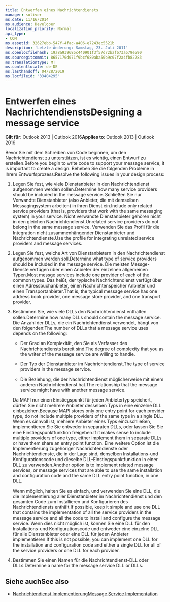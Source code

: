 ```yaml
---
title: Entwerfen eines Nachrichtendiensts
manager: soliver
ms.date: 11/16/2014
ms.audience: Developer
localization_priority: Normal
api_type:
- COM
ms.assetid: 32627ebb-547f-4fac-a406-e7243ec5521b
description: 'Letzte Änderung: Samstag, 23. Juli 2011'
ms.openlocfilehash: 19a8a939685c440901f3f57d72baf673a579e590
ms.sourcegitcommit: 8657170d071f9bcf680aba50b9c07f2a4fb82283
ms.translationtype: MT
ms.contentlocale: de-DE
ms.lasthandoff: 04/28/2019
ms.locfileid: "33404295"
---
```

# <a name="designing-a-message-service"></a><span data-ttu-id="bb137-103">Entwerfen eines Nachrichtendiensts</span><span class="sxs-lookup"><span data-stu-id="bb137-103">Designing a message service</span></span>

<span data-ttu-id="bb137-104">**Gilt für**: Outlook 2013 | Outlook 2016</span><span class="sxs-lookup"><span data-stu-id="bb137-104">**Applies to**: Outlook 2013 | Outlook 2016</span></span> 
  
<span data-ttu-id="bb137-105">Bevor Sie mit dem Schreiben von Code beginnen, um den Nachrichtendienst zu unterstützen, ist es wichtig, einen Entwurf zu erstellen.</span><span class="sxs-lookup"><span data-stu-id="bb137-105">Before you begin to write code to support your message service, it is important to create a design.</span></span> <span data-ttu-id="bb137-106">Beheben Sie die folgenden Probleme in Ihrem Entwurfsprozess:</span><span class="sxs-lookup"><span data-stu-id="bb137-106">Resolve the following issues in your design process:</span></span>
  
1. <span data-ttu-id="bb137-107">Legen Sie fest, wie viele Dienstanbieter in den Nachrichtendienst aufgenommen werden sollen.</span><span class="sxs-lookup"><span data-stu-id="bb137-107">Determine how many service providers should be included in the message service.</span></span> <span data-ttu-id="bb137-108">Schließen Sie nur Verwandte Dienstanbieter (also Anbieter, die mit demselben Messagingsystem arbeiten) in ihren Dienst ein.</span><span class="sxs-lookup"><span data-stu-id="bb137-108">Include only related service providers (that is, providers that work with the same messaging system) in your service.</span></span> <span data-ttu-id="bb137-109">Nicht verwandte Dienstanbieter gehören nicht in den gleichen Nachrichtendienst.</span><span class="sxs-lookup"><span data-stu-id="bb137-109">Unrelated service providers do not belong in the same message service.</span></span> <span data-ttu-id="bb137-110">Verwenden Sie das Profil für die Integration nicht zusammenhängender Dienstanbieter und Nachrichtendienste.</span><span class="sxs-lookup"><span data-stu-id="bb137-110">Use the profile for integrating unrelated service providers and message services.</span></span>
    
2. <span data-ttu-id="bb137-111">Legen Sie fest, welche Art von Dienstanbietern in den Nachrichtendienst aufgenommen werden soll.</span><span class="sxs-lookup"><span data-stu-id="bb137-111">Determine what type of service providers should be included in the message service.</span></span> <span data-ttu-id="bb137-112">Die meisten Messge-Dienste verfügen über einen Anbieter der einzelnen allgemeinen Typen.</span><span class="sxs-lookup"><span data-stu-id="bb137-112">Most messge services include one provider of each of the common types.</span></span> <span data-ttu-id="bb137-113">Das heißt, der typische Nachrichtendienst verfügt über einen Adressbuchanbieter, einen Nachrichtenspeicher Anbieter und einen Transportanbieter.</span><span class="sxs-lookup"><span data-stu-id="bb137-113">That is, the typical message service has one address book provider, one message store provider, and one transport provider.</span></span>
    
3. <span data-ttu-id="bb137-114">Bestimmen Sie, wie viele DLLs den Nachrichtendienst enthalten sollen.</span><span class="sxs-lookup"><span data-stu-id="bb137-114">Determine how many DLLs should contain the message service.</span></span> <span data-ttu-id="bb137-115">Die Anzahl der DLLs, die ein Nachrichtendienst verwendet, hängt von den folgenden:</span><span class="sxs-lookup"><span data-stu-id="bb137-115">The number of DLLs that a message service uses depends on the following:</span></span>
    
   - <span data-ttu-id="bb137-116">Der Grad an Komplexität, den Sie als Verfasser des Nachrichtendiensts bereit sind.</span><span class="sxs-lookup"><span data-stu-id="bb137-116">The degree of complexity that you as the writer of the message service are willing to handle.</span></span>
    
   - <span data-ttu-id="bb137-117">Der Typ der Dienstanbieter im Nachrichtendienst.</span><span class="sxs-lookup"><span data-stu-id="bb137-117">The type of service providers in the message service.</span></span>
    
   - <span data-ttu-id="bb137-118">Die Beziehung, die der Nachrichtendienst möglicherweise mit einem anderen Nachrichtendienst hat.</span><span class="sxs-lookup"><span data-stu-id="bb137-118">The relationship that the message service might have with another message service.</span></span>
    
   <span data-ttu-id="bb137-119">Da MAPI nur einen Einstiegspunkt für jeden Anbietertyp speichert, dürfen Sie nicht mehrere Anbieter desselben Typs in eine einzelne DLL einbeziehen.</span><span class="sxs-lookup"><span data-stu-id="bb137-119">Because MAPI stores only one entry point for each provider type, do not include multiple providers of the same type in a single DLL.</span></span> <span data-ttu-id="bb137-120">Wenn es sinnvoll ist, mehrere Anbieter eines Typs einzuschließen, implementieren Sie Sie entweder in separaten DLLs, oder lassen Sie Sie eine Einstiegspunktfunktion freigeben.</span><span class="sxs-lookup"><span data-stu-id="bb137-120">If it makes sense to include multiple providers of one type, either implement them in separate DLLs or have them share an entry point function.</span></span> <span data-ttu-id="bb137-121">Eine weitere Option ist die Implementierung zugehöriger Nachrichtendienste oder Nachrichtendienste, die in der Lage sind, denselben Installations-und Konfigurationscode und dieselbe DLL-Einstiegspunktfunktion in einer DLL zu verwenden.</span><span class="sxs-lookup"><span data-stu-id="bb137-121">Another option is to implement related message services, or message services that are able to use the same installation and configuration code and the same DLL entry point function, in one DLL.</span></span>
    
   <span data-ttu-id="bb137-122">Wenn möglich, halten Sie es einfach, und verwenden Sie eine DLL, die die Implementierung aller Dienstanbieter im Nachrichtendienst und den gesamten Code zum Installieren und Konfigurieren des Nachrichtendiensts enthält.</span><span class="sxs-lookup"><span data-stu-id="bb137-122">If possible, keep it simple and use one DLL that contains the implementation of all the service providers in the message service and all the code to install and configure the message service.</span></span> <span data-ttu-id="bb137-123">Wenn dies nicht möglich ist, können Sie eine DLL für den Installations-und Konfigurationscode und entweder eine einzelne DLL für alle Dienstanbieter oder eine DLL für jeden Anbieter implementieren.</span><span class="sxs-lookup"><span data-stu-id="bb137-123">If this is not possible, you can implement one DLL for the installation and configuration code and either a single DLL for all of the service providers or one DLL for each provider.</span></span>
    
4. <span data-ttu-id="bb137-124">Bestimmen Sie einen Namen für die Nachrichtendienst-DLL oder DLLs.</span><span class="sxs-lookup"><span data-stu-id="bb137-124">Determine a name for the message service DLL or DLLs.</span></span> 
    
## <a name="see-also"></a><span data-ttu-id="bb137-125">Siehe auch</span><span class="sxs-lookup"><span data-stu-id="bb137-125">See also</span></span>

- [<span data-ttu-id="bb137-126">Nachrichtendienst Implementierung</span><span class="sxs-lookup"><span data-stu-id="bb137-126">Message Service Implementation</span></span>](message-service-implementation.md)

